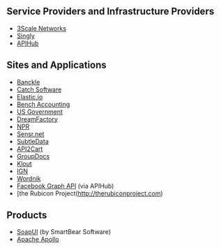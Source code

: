 ## Service Providers and Infrastructure Providers ##
* [3Scale Networks](http://3scale.net)
* [Singly](https://singly.com)
* [APIHub](http://www.apihub.com/)

## Sites and Applications ##
* [Banckle](http://banckle.com/)
* [Catch Software](http://catchsoftware.com/)
* [Elastic.io](http://www.elastic.io/)
* [Bench Accounting](https://bench.co/)
* [US Government](http://www.usa.gov/About/developer-resources/federal-agency-directory/interactivedoc.shtml)
* [DreamFactory](http://www.dreamfactory.com/)
* [NPR](http://composer.nprstations.org/)
* [Sensr.net](https://sensr.net/)
* [SubtleData](http://developers.subtledata.com/api/)
* [API2Cart](https://api2cart.3scale.net/)
* [GroupDocs](https://api.groupdocs.com/v2.0/spec/)
* [Klout](http://www.klout.com)
* [IGN](http://www.ign.com)
* [Wordnik](http://developer.wordnik.com)
* [Facebook Graph API](http://www.apihub.com/api/facebook-graph-api) (via APIHub)
* [the Rubicon Project(http://therubiconproject.com)

## Products ##
* [SoapUI](http://smartbear.com/) (by SmartBear Software)
* [Apache Apollo](http://activemq.apache.org/apollo/)
